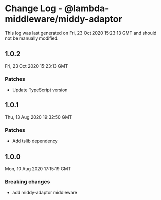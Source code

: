 # Change Log - @lambda-middleware/middy-adaptor

This log was last generated on Fri, 23 Oct 2020 15:23:13 GMT and should not be manually modified.

## 1.0.2
Fri, 23 Oct 2020 15:23:13 GMT

### Patches

- Update TypeScript version

## 1.0.1
Thu, 13 Aug 2020 19:32:50 GMT

### Patches

- Add tslib dependency

## 1.0.0
Mon, 10 Aug 2020 17:15:19 GMT

### Breaking changes

- add middy-adaptor middleware

